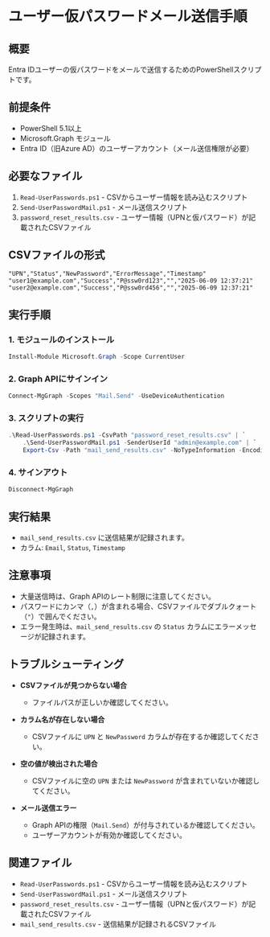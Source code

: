 # ユーザー仮パスワードメール送信手順

## 概要
Entra IDユーザーの仮パスワードをメールで送信するためのPowerShellスクリプトです。

## 前提条件
- PowerShell 5.1以上
- Microsoft.Graph モジュール
- Entra ID（旧Azure AD）のユーザーアカウント（メール送信権限が必要）

## 必要なファイル
1. `Read-UserPasswords.ps1` - CSVからユーザー情報を読み込むスクリプト
2. `Send-UserPasswordMail.ps1` - メール送信スクリプト
3. `password_reset_results.csv` - ユーザー情報（UPNと仮パスワード）が記載されたCSVファイル

## CSVファイルの形式
```csv
"UPN","Status","NewPassword","ErrorMessage","Timestamp"
"user1@example.com","Success","P@ssw0rd123","","2025-06-09 12:37:21"
"user2@example.com","Success","P@ssw0rd456","","2025-06-09 12:37:21"
```

## 実行手順

### 1. モジュールのインストール
```powershell
Install-Module Microsoft.Graph -Scope CurrentUser
```

### 2. Graph APIにサインイン
```powershell
Connect-MgGraph -Scopes "Mail.Send" -UseDeviceAuthentication
```

### 3. スクリプトの実行
```powershell
.\Read-UserPasswords.ps1 -CsvPath "password_reset_results.csv" | `
    .\Send-UserPasswordMail.ps1 -SenderUserId "admin@example.com" | `
    Export-Csv -Path "mail_send_results.csv" -NoTypeInformation -Encoding UTF8
```

### 4. サインアウト
```powershell
Disconnect-MgGraph
```

## 実行結果
- `mail_send_results.csv` に送信結果が記録されます。
- カラム: `Email`, `Status`, `Timestamp`

## 注意事項
- 大量送信時は、Graph APIのレート制限に注意してください。
- パスワードにカンマ（`,`）が含まれる場合、CSVファイルでダブルクォート（`"`）で囲んでください。
- エラー発生時は、`mail_send_results.csv` の `Status` カラムにエラーメッセージが記録されます。

## トラブルシューティング
- **CSVファイルが見つからない場合**  
  - ファイルパスが正しいか確認してください。

- **カラム名が存在しない場合**  
  - CSVファイルに `UPN` と `NewPassword` カラムが存在するか確認してください。

- **空の値が検出された場合**  
  - CSVファイルに空の `UPN` または `NewPassword` が含まれていないか確認してください。

- **メール送信エラー**  
  - Graph APIの権限（`Mail.Send`）が付与されているか確認してください。
  - ユーザーアカウントが有効か確認してください。

## 関連ファイル
- `Read-UserPasswords.ps1` - CSVからユーザー情報を読み込むスクリプト
- `Send-UserPasswordMail.ps1` - メール送信スクリプト
- `password_reset_results.csv` - ユーザー情報（UPNと仮パスワード）が記載されたCSVファイル
- `mail_send_results.csv` - 送信結果が記録されるCSVファイル